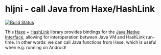 # hljni - call Java from Haxe/HashLink

[![Build Status](https://travis-ci.org/nadako/hljni.svg?branch=master)](https://travis-ci.org/nadako/hljni)

This [Haxe](https://github.com/HaxeFoundation/haxe) + [HashLink](https://github.com/HaxeFoundation/hashlink) library provides bindings for the [Java Native Interface](https://docs.oracle.com/javase/8/docs/technotes/guides/jni/), allowing for interoperation between Java VM and HashLink run-time. In other words: we can call Java functions from Haxe, which is useful when e.g. running on Android!
